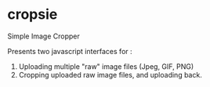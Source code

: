 # cropsie
Simple Image Cropper

Presents two javascript interfaces for :

1. Uploading multiple "raw" image files (Jpeg, GIF, PNG)
2. Cropping uploaded raw image files, and uploading back.